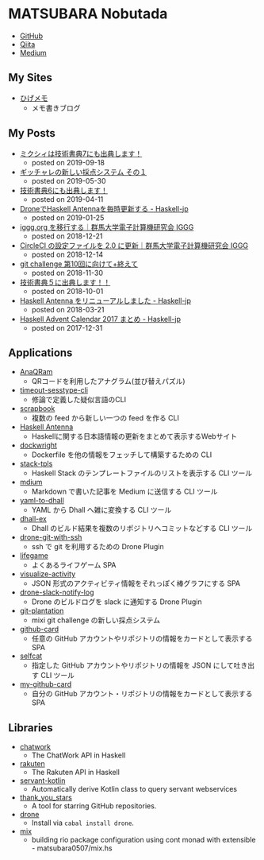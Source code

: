 # MATSUBARA Nobutada
- [GitHub](https://github.com/matsubara0507)
- [Qiita](https://qiita.com/matsubara0507)
- [Medium](https://medium.com/@nobutada)

## My Sites
- [ひげメモ](http://matsubara0507.github.io)
    - メモ書きブログ

## My Posts
- [ミクシィは技術書典7にも出典します！](https://medium.com/mixi-developers/techbookfest7-960fa7786555)
    - posted on 2019-09-18
- [ギッチャレの新しい採点システム その１](https://medium.com/mixi-developers/mgc-with-git-plantation-part1-7b9387059366)
    - posted on 2019-05-30
- [技術書典6にも出典します！](https://medium.com/mixi-developers/%E6%8A%80%E8%A1%93%E6%9B%B8%E5%85%B86%E3%81%AB%E3%82%82%E5%87%BA%E5%85%B8%E3%81%97%E3%81%BE%E3%81%99-85415d6ba804)
    - posted on 2019-04-11
- [DroneでHaskell Antennaを毎時更新する - Haskell-jp](http://haskell.jp/blog/posts/2019/hourly-antenna.html)
    - posted on 2019-01-25
- [iggg.org を移行する｜群馬大学電子計算機研究会 IGGG](http://iggg.github.io/2018/12/22/replace-iggg-org/)
    - posted on 2018-12-21
- [CircleCI の設定ファイルを 2.0 に更新｜群馬大学電子計算機研究会 IGGG](http://iggg.github.io/2018/12/15/update-circleci-2/)
    - posted on 2018-12-14
- [git challenge 第10回に向けて+終えて](https://medium.com/mixi-developers/git-challenge-%E7%AC%AC10%E5%9B%9E%E3%81%AB%E5%90%91%E3%81%91%E3%81%A6-%E7%B5%82%E3%81%88%E3%81%A6-575d02a6602)
    - posted on 2018-11-30
- [技術書典５に出典します！！](https://medium.com/mixi-developers/%E6%8A%80%E8%A1%93%E6%9B%B8%E5%85%B8%EF%BC%95%E3%81%AB%E5%87%BA%E5%85%B8%E3%81%97%E3%81%BE%E3%81%99-9cde1c8417e5)
    - posted on 2018-10-01
- [Haskell Antenna をリニューアルしました - Haskell-jp](http://haskell.jp/blog/posts/2018/renew-haskell-antenna.html)
    - posted on 2018-03-21
- [Haskell Advent Calendar 2017 まとめ - Haskell-jp](http://haskell.jp/blog/posts/2017/advent-calendar-2017.html)
    - posted on 2017-12-31

## Applications
- [AnaQRam](http://github.com/matsubara0507/AnaQRam)
    - QRコードを利用したアナグラム(並び替えパズル)
- [timeout-sesstype-cli](http://github.com/matsubara0507/timeout-sesstype.hs)
    - 修論で定義した疑似言語のCLI
- [scrapbook](https://github.com/matsubara0507/scrapbook)
    - 複数の feed から新しい一つの feed を作る CLI
- [Haskell Antenna](https://github.com/haskell-jp/antenna)
    - Haskellに関する日本語情報の更新をまとめて表示するWebサイト
- [dockwright](https://github.com/matsubara0507/dockwright)
    - Dockerfile を他の情報をフェッチして構築するための CLI
- [stack-tpls](https://github.com/matsubara0507/stack-tpls)
    - Haskell Stack のテンプレートファイルのリストを表示する CLI ツール
- [mdium](https://github.com/matsubara0507/mdium)
    - Markdown で書いた記事を Medium に送信する CLI ツール
- [yaml-to-dhall](https://github.com/matsubara0507/yaml-to-dhall)
    - YAML から Dhall へ雑に変換する CLI ツール
- [dhall-ex](https://github.com/matsubara0507/dhall-ex)
    - Dhall のビルド結果を複数のリポジトリへコミットなどする CLI ツール
- [drone-git-with-ssh](https://github.com/matsubara0507/drone-git-with-ssh)
    - ssh で git を利用するための Drone Plugin
- [lifegame](https://github.com/matsubara0507/lifegame)
    - よくあるライフゲーム SPA
- [visualize-activity](https://github.com/matsubara0507/visualize-activity)
    - JSON 形式のアクティビティ情報をそれっぽく棒グラフにする SPA
- [drone-slack-notify-log](https://github.com/matsubara0507/drone-slack-notify-log)
    - Drone のビルドログを slack に通知する Drone Plugin
- [git-plantation](https://github.com/matsubara0507/git-plantation)
    - mixi git challenge の新しい採点システム
- [github-card](https://github.com/matsubara0507/github-card)
    - 任意の GitHub アカウントやリポジトリの情報をカードとして表示する SPA
- [selfcat](https://github.com/matsubara0507/selfcat)
    - 指定した GitHub アカウントやリポジトリの情報を JSON にして吐き出す CLI ツール
- [my-github-card](https://github.com/matsubara0507/my-github-cards)
    - 自分の GitHub アカウント・リポジトリの情報をカードとして表示する SPA

## Libraries
- [chatwork](http://hackage.haskell.org/package/chatwork)
    - The ChatWork API in Haskell
- [rakuten](http://hackage.haskell.org/package/rakuten)
    - The Rakuten API in Haskell
- [servant-kotlin](http://hackage.haskell.org/package/servant-kotlin)
    - Automatically derive Kotlin class to query servant webservices
- [thank_you_stars](http://hex.pm/packages/thank_you_stars)
    - A tool for starring GitHub repositories.
- [drone](http://hackage.haskell.org/package/drone)
    - Install via `cabal install drone`. 
- [mix](https://github.com/matsubara0507/mix.hs)
    - building rio package configuration using cont monad with extensible   - matsubara0507/mix.hs
